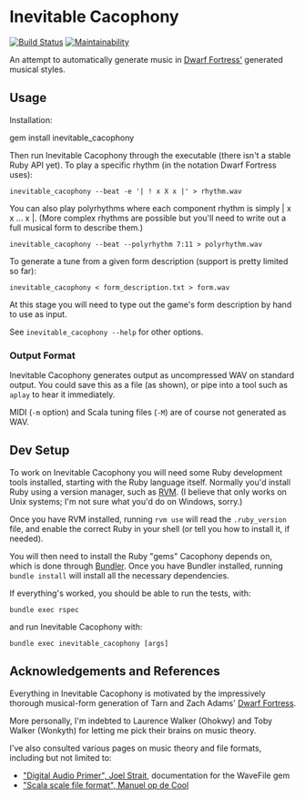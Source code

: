 # Inevitable Cacophony

[![Build Status](https://travis-ci.com/isikyus/inevitable-cacophony.svg?branch=master)](https://travis-ci.com/isikyus/inevitable-cacophony)
[![Maintainability](https://api.codeclimate.com/v1/badges/61518f6cf2152aa336d9/maintainability)](https://codeclimate.com/github/isikyus/inevitable-cacophony/maintainability)

An attempt to automatically generate music in [Dwarf Fortress'][adams] generated musical styles.

## Usage

Installation:

  gem install inevitable_cacophony

Then run Inevitable Cacophony through the executable (there isn't a stable
Ruby API yet).
To play a specific rhythm (in the notation Dwarf Fortress uses):

	inevitable_cacophony --beat -e '| ! x X x |' > rhythm.wav


You can also play polyrhythms where each component rhythm is simply | x x ... x |.
(More complex rhythms are possible but you'll need to write out a full musical form to describe them.)

	inevitable_cacophony --beat --polyrhythm 7:11 > polyrhythm.wav


To generate a tune from a given form description (support is pretty limited so far):

	inevitable_cacophony < form_description.txt > form.wav

At this stage you will need to type out the game's form description by hand to use as input.

See `inevitable_cacophony --help` for other options.

### Output Format

Inevitable Cacophony generates output as uncompressed WAV on standard output.
You could save this as a file (as shown), or pipe into a tool such as `aplay`
to hear it immediately.

MIDI (`-m` option) and Scala tuning files (`-M`) are of course not generated as WAV.

## Dev Setup

To work on Inevitable Cacophony you will need some Ruby development tools installed,
starting with the Ruby language itself. Normally you'd install Ruby using a version manager,
such as [RVM](https://rvm.io/rvm/basics). (I believe that only works on Unix systems;
I'm not sure what you'd do on Windows, sorry.)

Once you have RVM installed, running `rvm use` will read the `.ruby_version` file,
and enable the correct Ruby in your shell (or tell you how to install it, if needed).

You will then need to install the Ruby "gems" Cacophony depends on, which is done through
[Bundler](https://bundler.io/#getting-started). Once you have Bundler installed,
running `bundle install` will install all the necessary dependencies.

If everything's worked, you should be able to run the tests, with:

	bundle exec rspec

and run Inevitable Cacophony with:

	bundle exec inevitable_cacophony [args]

## Acknowledgements and References

Everything in Inevitable Cacophony is motivated by the impressively
thorough musical-form generation of Tarn and Zach Adams'
[Dwarf Fortress][adams].

More personally, I'm indebted to Laurence Walker (Ohokwy) and Toby Walker (Wonkyth) for
letting me pick their brains on music theory.

I've also consulted various pages on music theory and file formats,
including but not limited to:

* ["Digital Audio Primer", Joel Strait][strait], documentation for the
  WaveFile gem
* ["Scala scale file format", Manuel op de Cool][de_cool]

[adams]: http://www.bay12games.com/dwarves/
[strait]: https://www.joelstrait.com/digital\_audio\_primer/
[de_cool]: http://www.huygens-fokker.org/scala/scl\_format.html
